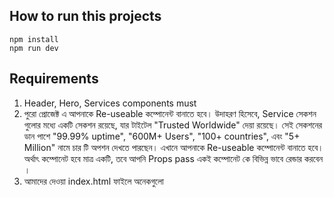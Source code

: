 ## How to run this projects
```
npm install
npm run dev
```

## Requirements
1. Header, Hero, Services components must
1. পুরো প্রোজেক্ট এ আপনাকে Re-useable কম্পোনেন্ট বানাতে হবে। উদাহরণ হিসেবে, Service সেকশন গুলোর মধ্যে একটি সেকশন রয়েছে, যার টাইটেল "Trusted Worldwide" দেয়া রয়েছে। সেই সেকশনের ডান পাশে "99.99% uptime", "600M+ Users", "100+ countries", এবং "5+ Million" নামে চার টি অপশন দেখতে পারছেন। এখানে আপনাকে Re-useable কম্পোনেন্ট বানাতে হবে। অর্থাৎ কম্পোনেট হবে মাত্র একটি, তবে আপনি Props pass একই কম্পোনেট কে বিভিন্ন ভাবে রেন্ডার করবেন ।
1.  আমাদের দেওয়া index.html ফাইলে অনেকগুলো <svg> ট্যাগ আছে। প্রতিটি <svg> এর জন্য আলাদা একটি কম্পোনেন্ট তৈরি করতে হবে। যেমন, যদি কোনও SVG কোডে Google, GitHub বা Shopping Cart এর আইকন থাকে, তাহলে ওই <svg>...</svg> অংশটি কপি করে নতুন একটি কম্পোনেন্টে রাখবে এবং সেই SVG কোডটি রিটার্ন করবে। এরপর আপনার রিয়াক্ট প্রজেক্ট-এ সরাসরি <svg>...</svg> না লিখে, ওই কম্পোনেন্ট ব্যবহার করবে। উদাহরণঃ <svg>...</svg> এর জায়গায় <GoogleIcon /> এভাবে লিখবে।